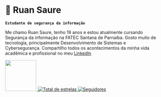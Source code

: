 # 👾 Ruan Saure

**`Estudante de segurança da informação`**

Me chamo Ruan Saure, tenho 19 anos e estou atualmente cursando Segurança da informação na FATEC Santana de Parnaíba. Gosto muito de tecnologia, principalmente Desenvolvimento de Sistemas e Cybersegurança. Compartilho todos os acontecimentos da minha vida acadêmica e profissional no meu [LinkedIn](https://www.linkedin.com/in/ruan-saure-a569112b1/)

<p align="left">
    <a href="https://www.linkedin.com/in/ruan-saure-a569112b1/">
    <img src="https://freelogopng.com/images/all_img/1656958733linkedin-logo-png.png" width="100px" style="margin-right: 2px">
    </a>
    <a href="https://github.com/ruansaure17?tab=repositories&sort=stargazers">
        <img 
            alt="Total de estrelas" 
            title="Total de estrelas GitHub" 
            src="https://custom-icon-badges.demolab.com/github/stars/ruansaure17?color=55960c&style=for-the-badge&labelColor=488207&logo=star&label=estrelas"
        />
    </a>
    <a href="https://github.com/ruansaure17?tab=followers">
        <img 
            alt="Seguidores" 
            title="Me siga no GitHub" 
            src="https://custom-icon-badges.demolab.com/github/followers/ruansaure17?color=236ad3&labelColor=1155ba&style=for-the-badge&logo=github&label=Seguidores&logoColor=white"
        />
    </a>
</p>

